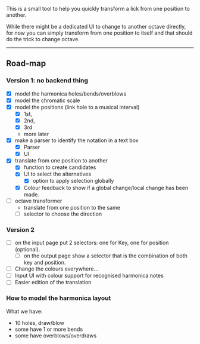 This is a small tool to help you quickly transform a lick from one position to another.

While there might be a dedicated UI to change to another octave directly, for now you can simply transform from one position to itself and that should do the trick to change octave.

---

## Road-map

### Version 1: no backend thing

- [x] model the harmonica holes/bends/overblows
- [x] model the chromatic scale
- [x] model the positions (link hole to a musical interval)
  - [x] 1st,
  - [x] 2nd,
  - [x] 3rd
  - more later
- [x] make a parser to identify the notation in a text box
  - [x] Parser
  - [x] UI
- [x] translate from one position to another
  - [x] function to create candidates
  - [x] UI to select the alternatives
    - [x] option to apply selection globally
  - [x] Colour feedback to show if a global change/local change has been made.
- [ ] octave transformer
  - translate from one position to the same
  - [ ] selector to choose the direction

### Version 2

- [ ] on the input page put 2 selectors: one for Key, one for position (optional).
  - [ ] on the output page show a selector that is the combination of both key and position.
- [ ] Change the colours everywhere...
- [ ] Input UI with colour support for recognised harmonica notes
- [ ] Easier edition of the translation

### How to model the harmonica layout

What we have:

- 10 holes, draw/blow
- some have 1 or more bends
- some have overblows/overdraws
